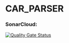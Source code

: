 # CAR_PARSER

### SonarCloud:
[![Quality Gate Status](https://sonarcloud.io/api/project_badges/measure?project=lawyer-arch_car_dealer_parser&metric=alert_status)](https://sonarcloud.io/summary/new_code?id=lawyer-arch_car_dealer_parser)